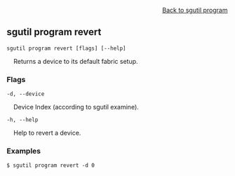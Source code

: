 <div id="readme" class="Box-body readme blob js-code-block-container">
<article class="markdown-body entry-content p-3 p-md-6" itemprop="text">
<p align="right">
<a href="https://github.com/fpgasystems/sgrt/blob/main/cli/manual/sgutil-program.md#sgutil-program">Back to sgutil program</a>
</p>

## sgutil program revert

<code>sgutil program revert [flags] [--help]</code>
<p>
  &nbsp; &nbsp; Returns a device to its default fabric setup.
</p>

### Flags
<code>-d, --device <string></code>
<p>
  &nbsp; &nbsp; Device Index (according to sgutil examine).
</p>

<code>-h, --help <string></code>
<p>
  &nbsp; &nbsp; Help to revert a device.
</p>

### Examples
```
$ sgutil program revert -d 0
```